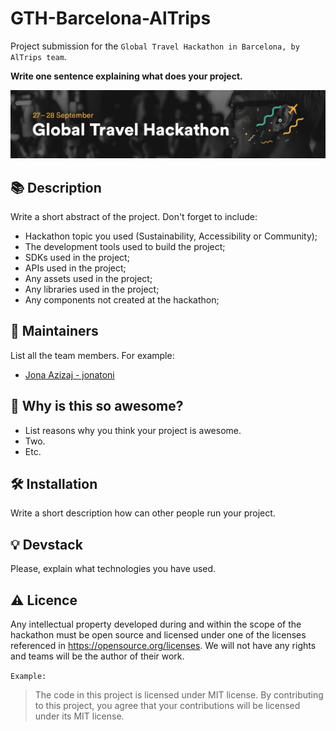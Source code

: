 # GTH-Barcelona-AlTrips
Project submission for the `Global Travel Hackathon in Barcelona, by AlTrips team`.

**Write one sentence explaining what does your project.**

![Add a screenshot from your project. For example the main website page.](https://raw.githubusercontent.com/Global-Travel-Hackathon/GTH-Location-TeamName/master/screenshots/Global-Travel-Hackathon-image.png)

## :books: Description

Write a short abstract of the project. Don't forget to include:

* Hackathon topic you used (Sustainability, Accessibility or Community);
* The development tools used to build the project;
* SDKs used in the project;
* APIs used in the project;
* Any assets used in the project;
* Any libraries used in the project;
* Any components not created at the hackathon;

## :hugs: Maintainers

List all the team members. For example:
* [Jona Azizaj - jonatoni](https://github.com/jonatoni)


## :tada: Why is this so awesome?

* List reasons why you think your project is awesome.
* Two.
* Etc.

## :hammer_and_wrench: Installation

Write a short description how can other people run your project.

## :bulb: Devstack

Please, explain what technologies you have used.

## :warning: Licence

Any intellectual property developed during and within the scope of the hackathon must be open source and licensed under one of the licenses referenced in https://opensource.org/licenses. We will not have any rights and teams will be the author of their work.

`Example:`

>The code in this project is licensed under MIT license. By contributing to this project, you agree that your contributions will be licensed under its MIT license.
